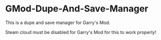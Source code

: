 # GMod-Dupe-And-Save-Manager
This is a dupe and save manager for Garry's Mod.

Steam cloud must be disabled for Garry's Mod for this to work properly!
